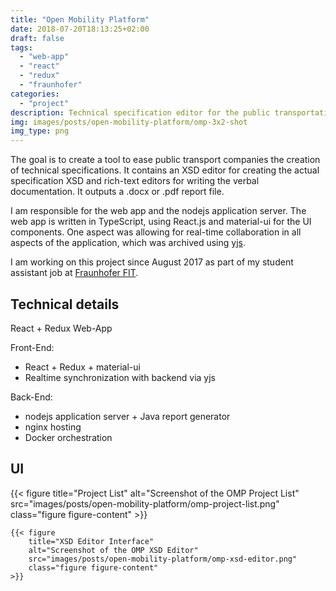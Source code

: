 ```yaml
---
title: "Open Mobility Platform"
date: 2018-07-20T18:13:25+02:00
draft: false
tags:
  - "web-app"
  - "react"
  - "redux"
  - "fraunhofer"
categories:
  - "project"
description: Technical specification editor for the public transportation industry
img: images/posts/open-mobility-platform/omp-3x2-shot
img_type: png
---
```


The goal is to create a tool to ease public transport companies the creation of technical specifications. It contains an XSD editor for creating the actual specification XSD and rich-text editors for writing the verbal documentation. It outputs a .docx or .pdf report file.

I am responsible for the web app and the nodejs application server. The web app is written in TypeScript, using React.js and material-ui for the UI components. One aspect was allowing for real-time collaboration in all aspects of the application, which was archived using [yjs](https://github.com/y-js/yjs).

I am working on this project since August 2017 as part of my student assistant job at [Fraunhofer FIT](https://fit.fraunhofer.de/).

## Technical details

React + Redux Web-App

Front-End:

- React + Redux + material-ui
- Realtime synchronization with backend via yjs

Back-End:

- nodejs application server + Java report generator
- nginx hosting
- Docker orchestration

## UI

<div class="figure-row">
    {{< figure
        title="Project List"
        alt="Screenshot of the OMP Project List"
        src="images/posts/open-mobility-platform/omp-project-list.png"
        class="figure figure-content"
    >}}

    {{< figure
        title="XSD Editor Interface"
        alt="Screenshot of the OMP XSD Editor"
        src="images/posts/open-mobility-platform/omp-xsd-editor.png"
        class="figure figure-content"
    >}}
</div>
